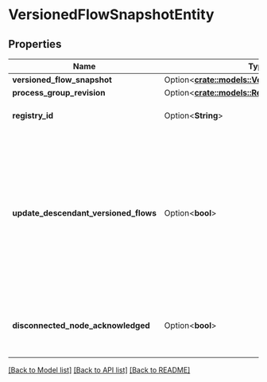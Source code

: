 # VersionedFlowSnapshotEntity

## Properties

Name | Type | Description | Notes
------------ | ------------- | ------------- | -------------
**versioned_flow_snapshot** | Option<[**crate::models::VersionedFlowSnapshot**](VersionedFlowSnapshot.md)> |  | [optional]
**process_group_revision** | Option<[**crate::models::RevisionDto**](RevisionDTO.md)> |  | [optional]
**registry_id** | Option<**String**> | The ID of the Registry that this flow belongs to | [optional]
**update_descendant_versioned_flows** | Option<**bool**> | If the Process Group to be updated has a child or descendant Process Group that is also under Version Control, this specifies whether or not the contents of that child/descendant Process Group should be updated. | [optional]
**disconnected_node_acknowledged** | Option<**bool**> | Acknowledges that this node is disconnected to allow for mutable requests to proceed. | [optional]

[[Back to Model list]](../README.md#documentation-for-models) [[Back to API list]](../README.md#documentation-for-api-endpoints) [[Back to README]](../README.md)


